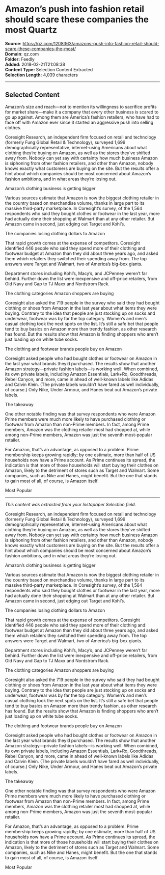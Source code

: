 # Amazon’s push into fashion retail should scare these companies the most Quartz

**Source:** https://qz.com/1208363/amazons-push-into-fashion-retail-should-scare-these-companies-the-most/  
**Domain:** qz.com  
**Folder:** Feedly  
**Added:** 2018-02-21T21:08:38  
**Content Type:** Selection Content Extracted  
**Selection Length:** 4,039 characters  


---

## Selected Content

Amazon’s size and reach—not to mention its willingness to sacrifice profits for market share—make it a company that every other business is scared to go up against. Among them are America’s fashion retailers, who have had to face off with Amazon ever since it started an aggressive push into selling clothes.

Coresight Research, an independent firm focused on retail and technology (formerly Fung Global Retail & Technology), surveyed 1,699 demographically representative, internet-using Americans about what clothing they’re buying on Amazon, as well as the stores they’ve shifted away from. Nobody can yet say with certainty how much business Amazon is siphoning from other fashion retailers, and other than Amazon, nobody knows exactly what customers are buying on the site. But the results offer a hint about which companies should be most concerned about Amazon’s fashion ambitions, and in what areas they’re losing out.

Amazon’s clothing business is getting bigger

Various sources estimate that Amazon is now the biggest clothing retailer in the country based on merchandise volume, thanks in large part to its massive third-party marketplace. In Coresight’s survey, of the 1,564 respondents who said they bought clothes or footwear in the last year, more had actually done their shopping at Walmart than at any other retailer. But Amazon came in second, just edging out Target and Kohl’s.

The companies losing clothing dollars to Amazon

That rapid growth comes at the expense of competitors. Coresight identified 446 people who said they spend more of their clothing and footwear budget at Amazon than they did about three years ago, and asked them which retailers they switched their spending away from. The top answers were Target and Walmart, two of America’s big-box giants.

Department stores including Kohl’s, Macy’s, and JCPenney weren’t far behind. Further down the list were inexpensive and off-price retailers, from Old Navy and Gap to TJ Maxx and Nordstrom Rack.

The clothing categories Amazon shoppers are buying

Coresight also asked the 719 people in the survey who said they had bought clothing or shoes from Amazon in the last year about what items they were buying. Contrary to the idea that people are just stocking up on socks and underwear, footwear was by far the top category. Women’s and men’s casual clothing took the next spots on the list. It’s still a safe bet that people tend to buy basics on Amazon more than trendy fashion, as other research has found. But the results show that Amazon is finding shoppers who aren’t just loading up on white tube socks.

The clothing and footwear brands people buy on Amazon

Coresight asked people who had bought clothes or footwear on Amazon in the last year what brands they’d purchased. The results show that another Amazon strategy—private fashion labels—is working well. When combined, its own private labels, including Amazon Essentials, Lark+Ro, Goodthreads, Rebel Canyon, and more, came in ahead of well-known labels like Adidas and Calvin Klein. (The private labels wouldn’t have fared as well individually, of course.) Only Nike, Under Armour, and Hanes beat out Amazon’s private labels.

The takeaway

One other notable finding was that survey respondents who were Amazon Prime members were much more likely to have purchased clothing or footwear from Amazon than non-Prime members. In fact, among Prime members, Amazon was the clothing retailer most had shopped at, while among non-Prime members, Amazon was just the seventh most-popular retailer.

For Amazon, that’s an advantage, as opposed to a problem. Prime membership keeps growing rapidly; by one estimate, more than half of US households now have a Prime account. As Prime continues its spread, the indication is that more of those households will start buying their clothes on Amazon, likely to the detriment of stores such as Target and Walmart. Some companies, such as Nike and Hanes, might benefit. But the one that stands to gain most of all, of course, is Amazon itself.

Most Popular

---

*This content was extracted from your Instapaper Selection field.*

Coresight Research, an independent firm focused on retail and technology (formerly Fung Global Retail & Technology), surveyed 1,699 demographically representative, internet-using Americans about what clothing they’re buying on Amazon, as well as the stores they’ve shifted away from. Nobody can yet say with certainty how much business Amazon is siphoning from other fashion retailers, and other than Amazon, nobody knows exactly what customers are buying on the site. But the results offer a hint about which companies should be most concerned about Amazon’s fashion ambitions, and in what areas they’re losing out.

Amazon’s clothing business is getting bigger

Various sources estimate that Amazon is now the biggest clothing retailer in the country based on merchandise volume, thanks in large part to its massive third-party marketplace. In Coresight’s survey, of the 1,564 respondents who said they bought clothes or footwear in the last year, more had actually done their shopping at Walmart than at any other retailer. But Amazon came in second, just edging out Target and Kohl’s.

The companies losing clothing dollars to Amazon

That rapid growth comes at the expense of competitors. Coresight identified 446 people who said they spend more of their clothing and footwear budget at Amazon than they did about three years ago, and asked them which retailers they switched their spending away from. The top answers were Target and Walmart, two of America’s big-box giants.

Department stores including Kohl’s, Macy’s, and JCPenney weren’t far behind. Further down the list were inexpensive and off-price retailers, from Old Navy and Gap to TJ Maxx and Nordstrom Rack.

The clothing categories Amazon shoppers are buying

Coresight also asked the 719 people in the survey who said they had bought clothing or shoes from Amazon in the last year about what items they were buying. Contrary to the idea that people are just stocking up on socks and underwear, footwear was by far the top category. Women’s and men’s casual clothing took the next spots on the list. It’s still a safe bet that people tend to buy basics on Amazon more than trendy fashion, as other research has found. But the results show that Amazon is finding shoppers who aren’t just loading up on white tube socks.

The clothing and footwear brands people buy on Amazon

Coresight asked people who had bought clothes or footwear on Amazon in the last year what brands they’d purchased. The results show that another Amazon strategy—private fashion labels—is working well. When combined, its own private labels, including Amazon Essentials, Lark+Ro, Goodthreads, Rebel Canyon, and more, came in ahead of well-known labels like Adidas and Calvin Klein. (The private labels wouldn’t have fared as well individually, of course.) Only Nike, Under Armour, and Hanes beat out Amazon’s private labels.

The takeaway

One other notable finding was that survey respondents who were Amazon Prime members were much more likely to have purchased clothing or footwear from Amazon than non-Prime members. In fact, among Prime members, Amazon was the clothing retailer most had shopped at, while among non-Prime members, Amazon was just the seventh most-popular retailer.

For Amazon, that’s an advantage, as opposed to a problem. Prime membership keeps growing rapidly; by one estimate, more than half of US households now have a Prime account. As Prime continues its spread, the indication is that more of those households will start buying their clothes on Amazon, likely to the detriment of stores such as Target and Walmart. Some companies, such as Nike and Hanes, might benefit. But the one that stands to gain most of all, of course, is Amazon itself.

Most Popular
